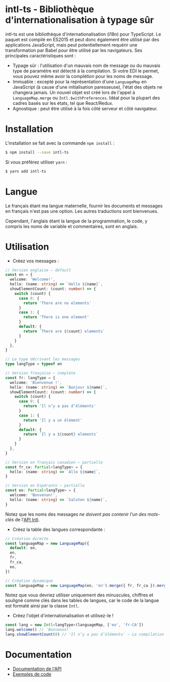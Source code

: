 # intl-ts - Bibliothèque d'internationalisation à typage sûr

intl-ts est une bibliothèque d'internationalisation (i18n) pour TypeScript. Le paquet est compilé en ES2015 et peut donc également être utilisé par des applications JavaScript, mais peut potentiellement requérir une transformation par Babel pour être utilisé par les navigateurs. Ses principales caractéristiques sont :

* Typage sûr : l'utilisation d'un mauvais nom de message ou du mauvais type de paramètre est détecté à la compilation. Si votre EDI le permet, vous pouvez même avoir la complétion pour les noms de message.
* Immuable : excepté pour la représentation d'une `LanguageMap` en JavaScript (à cause d'une initialisation paresseuse), l'état des objets ne changera jamais. Un nouvel objet est créé lors de l'appel à `LanguageMap.merge` ou `Intl.$withPreferences`. Idéal pour la plupart des cadres basés sur les états, tel que React/Redux.
* Agnostique : peut être utilisé à la fois côté serveur et côté navigateur.

# Installation

L'installation se fait avec la commande `npm install` :

```bash
$ npm install --save intl-ts
```

Si vous préférez utiliser `yarn` :

```bash
$ yarn add intl-ts
```

# Langue

Le français étant ma langue maternelle, fournir les documents et messages en français n'est pas une option. Les autres traductions sont bienvenues.

Cependant, l'anglais étant la langue de la programmation, le code, y compris les noms de variable et commentaires, sont en anglais.

# Utilisation

* Créez vos messages :

```typescript
// Version anglaise — défault
const en = {
  welcome: 'Welcome!',
  hello: (name: string) => `Hello ${name}`,
  showElementCount: (count: number) => {
    switch (count) {
      case 0: {
        return 'There are no elements'
      }
      case 1: {
        return 'There is one element'
      }
      default: {
        return `There are ${count} elements`
      }
    }
  },
}

// Le type décrivant les messages
type langType = typeof en

// Version française — complète
const fr: langType = {
  welcome: 'Bienvenue !',
  hello: (name: string) => `Bonjour ${name}`,
  showElementCount: (count: number) => {
    switch (count) {
      case 0: {
        return 'Il n’y a pas d’éléments'
      }
      case 1: {
        return 'Il y a un élément'
      }
      default: {
        return `Il y a ${count} elements`
      }
    }
  },
}

// Version en français canadien — partielle
const fr_ca: Partial<langType> = {
  hello: (name: string) => `Allo ${name}`,
}

// Version en Espéranto — partielle
const eo: Partial<langType> = {
  welcome: 'Bonvenon!',
  hello: (name: string) => `Saluton ${name}`,
}
```

Notez que les noms des messages _ne doivent pas contenir l'un des mots-clés_ de l'[API Intl](doc/fr/api.md#intlt-extends-messages).

* Créez la table des langues correspondante :

```typescript
// Création directe
const languageMap = new LanguageMap({
  default: en,
  en,
  fr,
  fr_ca,
  eo,
})

// Création dynamique
const languageMap = new LanguageMap(en, 'en').merge({ fr, fr_ca }).merge({ eo })
```

Notez que vous devriez utiliser uniquement des minuscules, chiffres et souligné comme clés dans les tables de langues, car le code de la langue est formaté ainsi par la classe `Intl`.

* Créez l'objet d'internationalisation et utilisez-le !

```typescript
const lang = new Intl<langType>(languageMap, ['eo', 'fr-CA'])
lang.welcome() // 'Bonvenon!'
lang.showElementCount(0) // 'Il n’y a pas d’éléments' — La compilation vérifie que 0 est bien un nombre
```

# Documentation

* [Documentation de l'API](api.md)
* [Exemples de code](tips.md)
